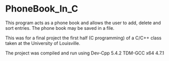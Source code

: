 # PhoneBook_In_C

This program acts as a phone book and allows the user to add, delete and sort entries.  The phone book may be saved in a file.


This was for a final project the first half (C programming) of a C/C++ class taken at the University of Louisville.   

The project was compiled and run using Dev-Cpp 5.4.2 TDM-GCC x64 4.7.1
